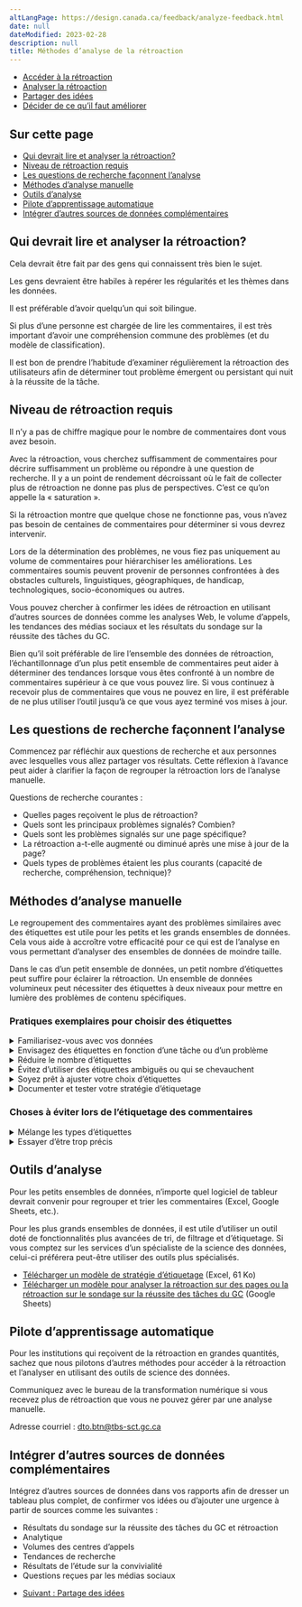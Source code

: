 ```yaml
---
altLangPage: https://design.canada.ca/feedback/analyze-feedback.html
date: null
dateModified: 2023-02-28
description: null
title: Méthodes d’analyse de la rétroaction
---
```


<div class="gc-stp-stp">
  <div class="row">
    <ul class="toc lst-spcd col-md-12">
      <li class="col-md-4 col-sm-6"><a class="list-group-item" href="acces.html">Accéder à la rétroaction</a></li>
      <li class="col-md-4 col-sm-6"><a class="list-group-item active" href="methodes.html">Analyser la rétroaction</a></li>
      <li class="col-md-4 col-sm-6"><a class="list-group-item" href="communiquer.html">Partager des idées</a></li>
      <li class="col-md-4 col-sm-6"><a class="list-group-item" href="decider.html">Décider de ce qu’il faut améliorer</a></li>
    </ul>
  </div>
</div>

## Sur cette page

* [Qui devrait lire et analyser la rétroaction?](#qui-devrait-lire-et-analyser-la-rétroaction)
* [Niveau de rétroaction requis](#niveau-de-rétroaction-requis)
* [Les questions de recherche façonnent l’analyse](#les-questions-de-recherche-faconnent-lanalyse)
* [Méthodes d’analyse manuelle](#methodes-danalyse-manuelle)
* [Outils d’analyse](#outils-danalyse)
* [Pilote d’apprentissage automatique](#pilote-dapprentissage-automatique)
* [Intégrer d’autres sources de données complémentaires](#integrer-dautres-sources-de-donnees-complementaires)

## Qui devrait lire et analyser la rétroaction?

Cela devrait être fait par des gens qui connaissent très bien le sujet.

Les gens devraient être habiles à repérer les régularités et les thèmes dans les données.

Il est préférable d’avoir quelqu’un qui soit bilingue.

Si plus d’une personne est chargée de lire les commentaires, il est très important d’avoir une compréhension commune des problèmes (et du modèle de classification).

Il est bon de prendre l’habitude d’examiner régulièrement la rétroaction des utilisateurs afin de déterminer tout problème émergent ou persistant qui nuit à la réussite de la tâche.

## Niveau de rétroaction requis

Il n’y a pas de chiffre magique pour le nombre de commentaires dont vous avez besoin.

Avec la rétroaction, vous cherchez suffisamment de commentaires pour décrire suffisamment un problème ou répondre à une question de recherche. Il y a un point de rendement décroissant où le fait de collecter plus de rétroaction ne donne pas plus de perspectives. C’est ce qu’on appelle la «&nbsp;saturation&nbsp;».

Si la rétroaction montre que quelque chose ne fonctionne pas, vous n’avez pas besoin de centaines de commentaires pour déterminer si vous devrez intervenir.

Lors de la détermination des problèmes, ne vous fiez pas uniquement au volume de commentaires pour hiérarchiser les améliorations. Les commentaires soumis peuvent provenir de personnes confrontées à des obstacles culturels, linguistiques, géographiques, de handicap, technologiques, socio-économiques ou autres.

Vous pouvez chercher à confirmer les idées de rétroaction en utilisant d’autres sources de données comme les analyses Web, le volume d’appels, les tendances des médias sociaux et les résultats du sondage sur la réussite des tâches du GC.

Bien qu’il soit préférable de lire l’ensemble des données de rétroaction, l’échantillonnage d’un plus petit ensemble de commentaires peut aider à déterminer des tendances lorsque vous êtes confronté à un nombre de commentaires supérieur à ce que vous pouvez lire. Si vous continuez à recevoir plus de commentaires que vous ne pouvez en lire, il est préférable de ne plus utiliser l’outil jusqu’à ce que vous ayez terminé vos mises à jour.

## Les questions de recherche façonnent l’analyse

Commencez par réfléchir aux questions de recherche et aux personnes avec lesquelles vous allez partager vos résultats. Cette réflexion à l’avance peut aider à clarifier la façon de regrouper la rétroaction lors de l’analyse manuelle.

Questions de recherche courantes&nbsp;:

* Quelles pages reçoivent le plus de rétroaction?
* Quels sont les principaux problèmes signalés? Combien?
* Quels sont les problèmes signalés sur une page spécifique?
* La rétroaction a-t-elle augmenté ou diminué après une mise à jour de la page?
* Quels types de problèmes étaient les plus courants (capacité de recherche, compréhension, technique)?

## Méthodes d’analyse manuelle

Le regroupement des commentaires ayant des problèmes similaires avec des étiquettes est utile pour les petits et les grands ensembles de données. Cela vous aide à accroître votre efficacité pour ce qui est de l’analyse en vous permettant d’analyser des ensembles de données de moindre taille.

Dans le cas d’un petit ensemble de données, un petit nombre d’étiquettes peut suffire pour éclairer la rétroaction. Un ensemble de données volumineux peut nécessiter des étiquettes à deux niveaux pour mettre en lumière des problèmes de contenu spécifiques.

### Pratiques exemplaires pour choisir des étiquettes

<details>
  <summary>Familiarisez-vous avec vos données</summary>
  <p>Lisez d’abord un échantillon de données de rétroaction et essayez de repérer des régularités. Notez-les pour avoir une vue d’ensemble des tâches, sujets ou questions dont les gens parlent.</p>
  <p>Pas tous les commentaires seront utiles. Parfois ils ne seront pas suffisamment clairs, vous rencontrerez parfois des pourriels, une entrée double, ou des commentaires portant sur un autre sujet complètement.</p>
</details>

<details>
  <summary>Envisagez des étiquettes en fonction d’une tâche ou d’un problème</summary>
  <p><strong>Les étiquettes basées sur des tâches</strong>  sont recommandées lors de l’analyse de la rétroaction pour un groupe de pages où les tâches concernent plusieurs utilisateurs.</p>
  <p>Pour identifier les tâches, demandez-vous pourquoi l’utilisateur est venu sur le site. Qu’essaie-t-il de faire ou à quelle question essayait-il de répondre?</p>
  <p><strong>	Les étiquettes basées sur des problèmes</strong> peuvent être une meilleure stratégie pour recueillir de la rétroaction sur une seule page, un seul sujet, ou une seule tâche.</p>
  <p><strong>Pour les grands ensembles de données</strong>, il se peut qu’un deuxième niveau d’étiquettes soit nécessaire pour ajouter de la précision. Vous pouvez faire cela en même temps que vous étiquetez la rétroaction OU lorsque vous êtes prêt à analyser un plus petit ensemble de commentaires.</p>

  <h3>Exemple d’étiquettes utilisées pour la rétroaction sur les pages consacrées aux vaccins</h3>
  <table class="provisional gc-table table table-striped" id="myTable1">
    <caption class="wb-inv">Example feedback tagging model </caption>
    <thead>
    <tr>
      <th scope="col">Étiquette</th>
      <th scope="col">Tâche ou problème de l’utilisateur</th>
      <th scope="col">Sujets</th>
    </tr>
    </thead>
    <tbody>
      <tr>
        <td data-label="Tag"><span class="text-left">Innocuité des vaccins</span></td>
        <td data-label="User task"><span class="text-left"> Le vaccin est-il sûr pour moi?</span></td>
        <td data-label="Topics included"><span class="text-left"> Conditions préexistantes, ingrédients/allergies, effets secondaires</span></td>
      </tr>
      <tr>
        <td data-label="Tag"><span class="text-left">Se faire vacciner</span></td>
        <td data-label="User task"><span class="text-left">Comment puis-je me faire vacciner?</span></td>
        <td data-label="Topics included"><span class="text-left">Admissibilité, quand, où et comment s’inscrire</span></td>
      </tr>
      <tr>
        <td data-label="Tag"><span class="text-left">Preuve de vaccination</span></td>
        <td data-label="User task"><span class="text-left">Comment puis-je obtenir une copie de mon dossier de vaccination?</span></td>
        <td data-label="Topics included"><span class="text-left">Dossiers de vaccination, applications provinciales, preuve de vaccination fédérale</span></td>
      </tr>
    </tbody>
  </table>
</details>

<details>
  <summary>Réduire le nombre d’étiquettes</summary>
  <p>Commencez par des étiquettes larges et n’incluez que celles pour lesquelles vous avez plusieurs exemples. Votre objectif étant d’identifier les améliorations, il est plus utile d’étiqueter des sujets et des problèmes récurrents que de créer des étiquettes uniques et ponctuelles.</p>
  <p>Visez à garder votre ensemble d’étiquettes à moins de 15 pour la page ou l’ensemble de pages. Limiter le nombre d’étiquettes aidera à afficher les tâches qui en ont le plus besoin.</p>
  <p>«&nbsp;Autre&nbsp;» est aussi une étiquette! Étiquetez les commentaires uniques ou peu fréquents comme «&nbsp;Autres&nbsp;» jusqu’à ce qu’il y en ait suffisamment pour qu’ils aient leur propre étiquette.</p>
</details>

<details>
  <summary>Évitez d’utiliser des étiquettes ambiguës ou qui se chevauchent </summary>
  <p>Assurez-vous que chaque étiquette se différencie clairement des autres. Votre objectif est de réduire les doutes au sujet de l’étiquette devant être attribuée à un commentaire.</p>
</details>

<details>
  <summary>Soyez prêt à ajuster votre choix d’étiquettes</summary>
  <p>Passez en revue vos choix initiaux. Sont-ils clairs et sans ambiguïté? Est-ce qu’une seule étiquette couvre la majorité des commentaires? Avez-vous besoin de les diviser en deux étiquettes?</p>
  <p>Il n’y a pas de stratégie universelle. À mesure que vous recueillez des commentaires ou que vous ajoutez l’outil de rétroaction à plus de pages, vous aurez besoin d’ajuster votre choix d’étiquettes.</p>
</details>

<details>
  <summary>Documenter et tester votre stratégie d’étiquetage</summary>
  <p>Documentez votre choix d’étiquettes avec des exemples. Cela est particulièrement utile si plus d’une personne partage la responsabilité d’examiner la rétroaction.</p>
  <p>Demandez à d’autres personnes de revoir vos choix d’étiquettes pour s’assurer qu’elles sont claires pour les autres personnes. Cela est particulièrement important si plus d’une personne aide à analyser la rétroaction. En convenant d’un ensemble commun d’étiquettes au début (et lors de l’ajustement des étiquettes), on évite que la rétroaction soit mal étiquetée d’une personne à une autre.</p>

  <h3>Exemple d’étiquettes utilisées pour la rétroaction sur les pages consacrées aux vaccins</h3>
  <table class="provisional gc-table table table-striped" id="myTable1">
    <caption class="wb-inv">Example feedback tagging model</caption>
    <thead>
      <tr>
        <th scope="col">Étiquette</th>
        <th scope="col">Tâche ou problème de l’utilisateur</th>
        <th scope="col">Sujets</th>
      </tr>
    </thead>
    <tbody>
      <tr>
        <td data-label="Tag"><span class="text-left">Innocuité des vaccins</span></td>
        <td data-label="User task"><span class="text-left"> Le vaccin est-il sûr pour moi?</span></td>
        <td data-label="Topics included"><span class="text-left"> Conditions préexistantes, ingrédients/allergies, effets secondaires</span></td>
      </tr>
      <tr>
        <td data-label="Tag"><span class="text-left">Se faire vacciner</span></td>
        <td data-label="User task"><span class="text-left">Comment puis-je me faire vacciner?</span></td>
        <td data-label="Topics included"><span class="text-left">Admissibilité, quand, où et comment s’inscrire</span></td>
      </tr>
      <tr>
        <td data-label="Tag"><span class="text-left">Preuve de vaccination</span></td>
        <td data-label="User task"><span class="text-left">Comment puis-je obtenir une copie de mon dossier de vaccination?</span></td>
        <td data-label="Topics included"><span class="text-left">Dossiers de vaccination, applications provinciales, preuve de vaccination fédérale</span></td>
      </tr>
    </tbody>
  </table>
  <a class="btn btn-primary" href="images/feedback-tagging-template.xlsx" role="button"><span class="fa fa-download" aria-hidden="true"></span> Télécharger un modèle de stratégie d’étiquetage (Excel, 61 Ko)</a>
</details>

<h3>Choses à éviter lors de l’étiquetage des commentaires</h3>
<details>
  <summary>Mélange les types d’étiquettes</summary>
  <p>Si vous voulez ajouter d’autres façons d’analyser votre ensemble de données, il est préférable de créer de nouvelles colonnes dans votre feuille de calcul pour noter différents aspects. Par exemple, il peut s’agir de l’ajout d’un statut ou de la spécification d’une sous-question particulière.</p>
</details>

<details>
  <summary>Essayer d’être trop précis</summary>
  <p>Le but de l’étiquetage est de vous aider à trouver des façons d’améliorer votre contenu Web. L’étiquetage doit être suffisant à cette fin. Une approche «&nbsp;assez bonne&nbsp;» de la définition et de l’assignation des étiquettes permettra de le faire.</p>
  <p>Si vos pages recueillent plus de commentaires que vous ne pouvez examiner, classer et analyser, ajustez votre stratégie&nbsp;: concentrez-vous sur une tâche, limitez le nombre de pages sur lesquelles l’outil est déployé ou limitez la période de collecte de données.</p>
</details>

## Outils d’analyse

Pour les petits ensembles de données, n’importe quel logiciel de tableur devrait convenir pour regrouper et trier les commentaires (Excel, Google Sheets, etc.).

Pour les plus grands ensembles de données, il est utile d’utiliser un outil doté de fonctionnalités plus avancées de tri, de filtrage et d’étiquetage. Si vous comptez sur les services d’un spécialiste de la science des données, celui-ci préférera peut-être utiliser des outils plus spécialisés.

* [Télécharger un modèle de stratégie d’étiquetage](images/feedback-tagging-template.xlsx) (Excel, 61 Ko)
* [Télécharger un modèle pour analyser la rétroaction sur des pages ou la rétroaction sur le sondage sur la réussite des tâches du GC](https://docs.google.com/spreadsheets/d/1pcQgee6lN6P30EIMRb3o6RxcTPBiUFtsZAmbeVNpDW4/edit?usp=sharing) (Google Sheets)

## Pilote d’apprentissage automatique

Pour les institutions qui reçoivent de la rétroaction en grandes quantités, sachez que nous pilotons d’autres méthodes pour accéder à la rétroaction et l’analyser en utilisant des outils de science des données.

Communiquez avec le bureau de la transformation numérique si vous recevez plus de rétroaction que vous ne pouvez gérer par une analyse manuelle.

Adresse courriel&nbsp;: [dto.btn@tbs-sct.gc.ca](mailto:dto.btn@tbs-sct.gc.ca)

## Intégrer d’autres sources de données complémentaires

Intégrez d’autres sources de données dans vos rapports afin de dresser un tableau plus complet, de confirmer vos idées ou d’ajouter une urgence à partir de sources comme les suivantes&nbsp;:

* Résultats du sondage sur la réussite des tâches du GC et rétroaction
* Analytique
* Volumes des centres d’appels
* Tendances de recherche
* Résultats de l’étude sur la convivialité
* Questions reçues par les médias sociaux

<nav role="navigation" class="mrgn-bttm-lg">
	  <ul class="pager">
	    <li class="next"><a href="communiquer.html" rel="next">Suivant&nbsp;: Partage des idées</a></li>
	  </ul>
</nav>
